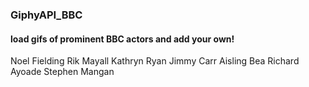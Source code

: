 ### GiphyAPI_BBC

#### load gifs of prominent BBC actors and add your own!

Noel Fielding
Rik Mayall
Kathryn Ryan
Jimmy Carr
Aisling Bea
Richard Ayoade
Stephen Mangan
